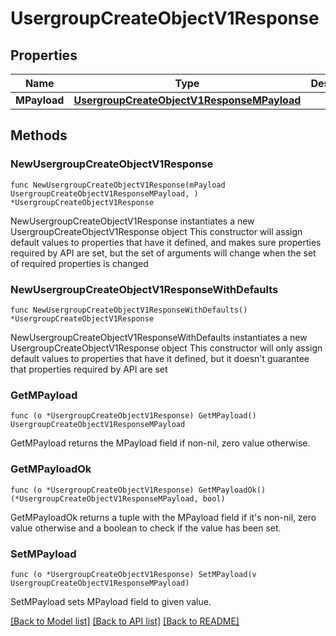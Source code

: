 # UsergroupCreateObjectV1Response

## Properties

Name | Type | Description | Notes
------------ | ------------- | ------------- | -------------
**MPayload** | [**UsergroupCreateObjectV1ResponseMPayload**](UsergroupCreateObjectV1ResponseMPayload.md) |  | 

## Methods

### NewUsergroupCreateObjectV1Response

`func NewUsergroupCreateObjectV1Response(mPayload UsergroupCreateObjectV1ResponseMPayload, ) *UsergroupCreateObjectV1Response`

NewUsergroupCreateObjectV1Response instantiates a new UsergroupCreateObjectV1Response object
This constructor will assign default values to properties that have it defined,
and makes sure properties required by API are set, but the set of arguments
will change when the set of required properties is changed

### NewUsergroupCreateObjectV1ResponseWithDefaults

`func NewUsergroupCreateObjectV1ResponseWithDefaults() *UsergroupCreateObjectV1Response`

NewUsergroupCreateObjectV1ResponseWithDefaults instantiates a new UsergroupCreateObjectV1Response object
This constructor will only assign default values to properties that have it defined,
but it doesn't guarantee that properties required by API are set

### GetMPayload

`func (o *UsergroupCreateObjectV1Response) GetMPayload() UsergroupCreateObjectV1ResponseMPayload`

GetMPayload returns the MPayload field if non-nil, zero value otherwise.

### GetMPayloadOk

`func (o *UsergroupCreateObjectV1Response) GetMPayloadOk() (*UsergroupCreateObjectV1ResponseMPayload, bool)`

GetMPayloadOk returns a tuple with the MPayload field if it's non-nil, zero value otherwise
and a boolean to check if the value has been set.

### SetMPayload

`func (o *UsergroupCreateObjectV1Response) SetMPayload(v UsergroupCreateObjectV1ResponseMPayload)`

SetMPayload sets MPayload field to given value.



[[Back to Model list]](../README.md#documentation-for-models) [[Back to API list]](../README.md#documentation-for-api-endpoints) [[Back to README]](../README.md)


